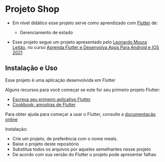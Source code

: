 # Projeto Shop

* Em nível didático esse projeto serve como aprendizado com [Flutter](https://flutter.dev/) de:
    * Gerenciamento de estado

* Esse projeto segue um projeto apresentado pelo [Leonardo Moura Leitão](https://www.udemy.com/user/leonardomouraleitao/), no curso [Aprenda Flutter e Desenvolva Apps Para Android e IOS 2021](https://www.udemy.com/course/curso-flutter/)


## Instalação e Uso

Esse projeto é uma aplicação desenvolvida em Flutter

Alguns recursos para você começar se este for seu primeiro projeto Flutter:

* [Escreva seu primeiro aplicativo Flutter](https://flutter.dev/docs/get-started/codelab)
* [Cookbook: amostras de Flutter](https://flutter.dev/docs/cookbook)

Para obter ajuda para começar a usar o Flutter, consulte a [documentação online](https://flutter.dev/docs)


Instalação:

* Crie um projeto, de preferência com o nome meals.
* Baixe o projeto deste repositório
* Substitua todos os arquivos por aqueles semelhantes nesse projeto
* De acordo com sua versão do Flutter o projeto pode apresentar falhas
